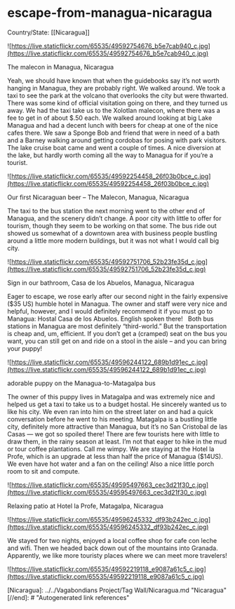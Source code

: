 # escape-from-managua-nicaragua

Country/State: [[Nicaragua]]

![https://live.staticflickr.com/65535/49592754676_b5e7cab940_c.jpg](https://live.staticflickr.com/65535/49592754676_b5e7cab940_c.jpg)

The malecon in Managua, Nicaragua

Yeah, we should have known that when the guidebooks say it’s not worth hanging in Managua, they are probably right. We walked around. We took a taxi to see the park at the volcano that overlooks the city but were thwarted. There was some kind of official visitation going on there, and they turned us away. We had the taxi take us to the Xolotlan malecon, where there was a fee to get in of about $.50 each. We walked around looking at big Lake Managua and had a decent lunch with beers for cheap at one of the nice cafes there. We saw a Sponge Bob and friend that were in need of a bath and a Barney walking around getting cordobas for posing with park visitors. The lake cruise boat came and went a couple of times. A nice diversion at the lake, but hardly worth coming all the way to Managua for if you’re a tourist.

![https://live.staticflickr.com/65535/49592254458_26f03b0bce_c.jpg](https://live.staticflickr.com/65535/49592254458_26f03b0bce_c.jpg)

Our first Nicaraguan beer – The Malecon, Managua, Nicaragua

The taxi to the bus station the next morning went to the other end of Managua, and the scenery didn’t change. A poor city with little to offer for tourism, though they seem to be working on that some. The bus ride out showed us somewhat of a downtown area with business people bustling around a little more modern buildings, but it was not what I would call big city.

![https://live.staticflickr.com/65535/49592751706_52b23fe35d_c.jpg](https://live.staticflickr.com/65535/49592751706_52b23fe35d_c.jpg)

Sign in our bathroom, Casa de los Abuelos, Managua, Nicaragua

Eager to escape, we rose early after our second night in the fairly expensive ($35 US) humble hotel in Managua. The owner and staff were very nice and helpful, however, and I would definitely recommend it if you must go to Managua: Hostal Casa de los Abuelos. English spoken there!   Both bus stations in Managua are most definitely “third-world.” But the transportation is cheap and, um, efficient. If you don’t get a (cramped) seat on the bus you want, you can still get on and ride on a stool in the aisle – and you can bring your puppy!

![https://live.staticflickr.com/65535/49596244122_689b1d91ec_c.jpg](https://live.staticflickr.com/65535/49596244122_689b1d91ec_c.jpg)

adorable puppy on the Managua-to-Matagalpa bus

The owner of this puppy lives in Matagalpa and was extremely nice and helped us get a taxi to take us to a budget hostal. He sincerely wanted us to like his city. We even ran into him on the street later on and had a quick conversation before he went to his meeting. Matagalpa is a bustling little city, definitely more attractive than Managua, but it’s no San Cristobal de las Casas — we got so spoiled there! There are few tourists here with little to draw them, in the rainy season at least. I’m not that eager to hike in the mud or tour coffee plantations. Call me wimpy. We are staying at the Hotel la Profe, which is an upgrade at less than half the price of Managua ($14US). We even have hot water and a fan on the ceiling! Also a nice little porch room to sit and compute.

![https://live.staticflickr.com/65535/49595497663_cec3d21f30_c.jpg](https://live.staticflickr.com/65535/49595497663_cec3d21f30_c.jpg)

Relaxing patio at Hotel la Profe, Matagalpa, Nicaragua

![https://live.staticflickr.com/65535/49596245332_df93b242ec_c.jpg](https://live.staticflickr.com/65535/49596245332_df93b242ec_c.jpg)

We stayed for two nights, enjoyed a local coffee shop for cafe con leche and wifi. Then we headed back down out of the mountains into Granada. Apparently, we like more touristy places where we can meet more travelers!

![https://live.staticflickr.com/65535/49592219118_e9087a61c5_c.jpg](https://live.staticflickr.com/65535/49592219118_e9087a61c5_c.jpg)

[//begin]: # "Autogenerated link references for markdown compatibility"
[Nicaragua]: ../../Vagabondians Project/Tag Wall/Nicaragua.md "Nicaragua"
[//end]: # "Autogenerated link references"